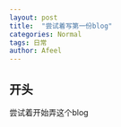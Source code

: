 ```yaml
---
layout: post
title:  "尝试着写第一份blog"
categories: Normal
tags: 日常
author: Afeel
---
```


## 开头

尝试着开始弄这个blog
